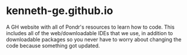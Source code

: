 # kenneth-ge.github.io

A GH website with all of Pondr's resources to learn how to code. This includes all of the web/downloadable IDEs that we use, in addition to downloadable packages so you never have to worry about changing the code because something got updated.
